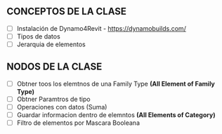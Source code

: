 ## CONCEPTOS DE LA CLASE
- [ ] Instalación de Dynamo4Revit - https://dynamobuilds.com/
- [ ] Tipos de datos
- [ ] Jerarquia de elementos

## NODOS DE LA CLASE

- [ ] Obtner toos los elemtnos de una Family Type **(All Element of Family Type)**
- [ ] Obtner Paramtros de tipo
- [ ] Operaciones con datos (Suma)
- [ ] Guardar informacion dentro de elemntos **(All Elements of Category)**
- [ ] Filtro de elementos por Mascara Booleana 
